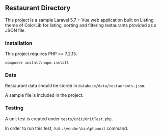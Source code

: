 ## Restaurant Directory

This project is a sample Laravel 5.7 + Vue web application built on Listing theme of ColorLib for listing, sorting and filtering restaurants provided as a JSON file.

### Installation

This project requires PHP >= 7.2.15.

`composer install\nnpm install`

### Data

Restaurant data should be stored in `database/data/restaurants.json`.

A sample file is included in the project.

### Testing

A unit test is created under `tests/Unit/UnitTest.php`.

In order to run this test, run `.\vendor\bin\phpunit` command.